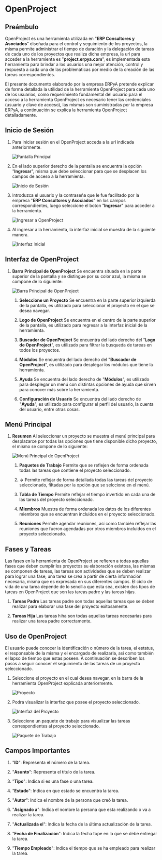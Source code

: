 # **OpenProject** 

## **Preámbulo**

OpenProject es una herramienta utilizada en "**ERP Consultores y Asociados**" diseñada para el control y seguimiento de los proyectos, la misma permite administrar el tiempo de duración y la delegación de tareas de cada uno de los proyectos que realiza dicha empresa, la url para acceder a la herramienta es "**project.erpya.com**", es implementada esta herramienta para brindar a los usuarios una mejor atención, control y respuesta a cada una de las problemáticas por medio de la creación de las tareas correspondientes.

El presente documento elaborado por la empresa ERPyA pretende explicar de forma detallada la utilidad de la herramienta OpenProject para cada uno de los usuarios, como requerimiento fundamental del usuario para el acceso a la herramienta OpenProject es necesario tener las credenciales (usuario y clave de acceso), las mismas son suministradas por la empresa ERPyA, a continuación se explica la herramienta OpenProject detalladamente.

## **Inicio de Sesión**

1. Para iniciar sesión en el OpenProject acceda a la url indicada anteriormente.

    ![Pantalla Principal](../resources/principal.png "Pantalla Principal")

1. En el lado superior derecho de la pantalla se encuentra la opción "**Ingresar**", misma que debe seleccionar para que se desplacen los campos de acceso a la herramienta.

    ![Inicio de Sesión](../resources/inicio.png "Inicio de Sesión")

1. Introduzca el usuario y la contraseña que le fue facilitado por la empresa "**ERP Consultores y Asociados**" en los campos correspondientes, luego seleccione el boton "**Ingresar**" para acceder a la herramienta.

    ![Ingresar a OpenProject](../resources/ingresar.png "Ingresar a OpenProject")

1. Al ingresar a la herramienta, la interfaz inicial se muestra de la siguiente manera.

    ![Interfaz Inicial](../resources/inicial.png "Interfaz Inicial")

## **Interfaz de OpenProject**

1. **Barra Principal de OpenProject** Se encuentra situada en la parte superior de la pantalla y se distingue por su color azul, la misma se compone de lo siguiente:

    ![Barra Principal de OpenProject](../resources/barra.png "Barra Principal de OpenProject")

    1. **Seleccione un Proyecto** Se encuentra en la parte superior izquierda de la pantalla, es utilizado para seleccionar el proyecto en el que se desea navegar. 

    1. **Logo de OpenProject** Se encuentra en el centro de la parte superior de la pantalla, es utilizado para regresar a la interfaz inicial de la herramienta.

    1. **Buscador de OpenProject** Se encuentra del lado derecho del "**Logo de OpenProject**", es utilizado para filtrar la busqueda de tareas en todos los proyectos.

    1. **Módulos** Se encuentra del lado derecho del "**Buscador de OpenProject**", es utilizado para desplegar los módulos que tiene la herramienta.

    1. **Ayuda** Se encuentra del lado derecho de "**Módulos**", es utilizado para desplegar un menú con distintas opciones de ayuda que sirven para conocer más sobre la herramienta.

    1. **Configuración de Usuario** Se encuentra del lado derecho de "**Ayuda**", es utilizado para configurar el perfil del usuario, la cuenta del usuario, entre otras cosas.

## **Menú Principal** 

1. **Resumen** Al seleccionar un proyecto se muestra el menú principal para desplazarce por todas las opciones que tiene disponible dicho proyecto, el mismo se compone de lo siguiente: 

    ![Menú Principal de OpenProject](../resources/proyecto.png "Menú Principal de OpenProject")

    1. **Paquetes de Trabajo** Permite que se reflejen de forma ordenada todas las tareas que contiene el proyecto seleccionado.

    1. **->** Permite reflejar de forma detallada todas las tareas del proyecto seleccionado, filtadas por la opción que se selccione en el menú.

    1. **Tabla de Tiempo** Permite reflejar el tiempo invertido en cada una de las tareas del proyecto seleccionado.

    1. **Miembros** Muestra de forma ordenada los datos de los diferentes miembros que se encuentran incluidos en el proyecto seleccionado.

    1. **Reuniones** Permite agendar reuniones, así como también reflejar las reuniones que fueron agendadas por otros miembros incluidos en el proyecto seleccionado.

## **Fases y Tareas**

Las fases en la herramienta de OpenProject se refieren a todas aquellas fases que deben cumplir los proyectos su elaboración existosa, las mismas se componen de tareas, las tareas son actividades que se deben realizar para lograr una fase, una tarea se crea a partir de cierta información necesaria, misma que es expresada en sus diferentes campos. El ciclo de vida de una tarea depende de lo sencilla que esta sea, existen dos tipos de tareas en OpenProject que son las tareas padre y las tareas hijas. 

1. **Tareas Padre** Las tareas padre son todas aquellas tareas que se deben realizar para elaborar una fase del proyecto exitosamente.

1. **Tareas Hija** Las tareas hiha son todas aquellas tareas necesarias para realizar una tarea padre correctamente.

## **Uso de OpenProject**

El usuario puede conocer la identificación o número de la tarea, el estatus, el responsable de la misma y el encargado de realizarla, así como también el lapso de tiempo que estas poseen. A continuación se describen los pasos a seguir conocer el seguimiento de las tareas de un proyecto seleccionado.

1. Seleccione el proyecto en el cual desea navegar, en la barra de la herramienta OpenProject explicada anteriormente.

    ![Proyecto](../resources/selecproyecto.png "Proyecto")

1. Podra visualizar la interfaz que posee el proyecto seleccionado.

    ![Interfaz del Proyecto](../resources/interfaz.png "Interfaz del Proyecto")

1. Seleccione un paquete de trabajo para visualizar las tareas correspondientes al proyecto seleccionado.

    ![Paquete de Trabajo](../resources/paquete.png "Paquete de Trabajo")

## **Campos Importantes**

1. "**ID**": Representa el número de la tarea.

1. "**Asunto**": Representa el título de la tarea.

1. "**Tipo**": Indica si es una fase o una tarea.

1. "**Estado**": Indica en que estado se encuentra la tarea.

1. "**Autor**": Indica el nombre de la persona que creó la tarea.

1. "**Asignado a**": Indica el nombre la persona que esta realizando o va a realizar la tarea.

1. "**Actualizada el**": Indica la fecha de la última actualización de la tarea.

1. "**Fecha de Finalización**": Indica la fecha tope en la que se debe entregar la tarea.

1. "**Tiempo Empleado**": Indica el tiempo que se ha empleado para realizar la tarea.
